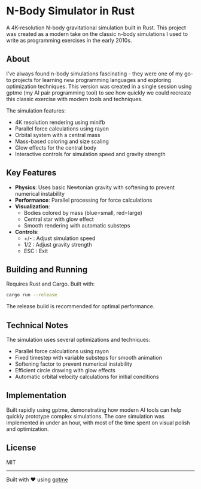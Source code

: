 # N-Body Simulator in Rust

A 4K-resolution N-body gravitational simulation built in Rust. This project was created as a modern take on the classic n-body simulations I used to write as programming exercises in the early 2010s.

## About

I've always found n-body simulations fascinating - they were one of my go-to projects for learning new programming languages and exploring optimization techniques. This version was created in a single session using gptme (my AI pair programming tool) to see how quickly we could recreate this classic exercise with modern tools and techniques.

The simulation features:
- 4K resolution rendering using minifb
- Parallel force calculations using rayon
- Orbital system with a central mass
- Mass-based coloring and size scaling
- Glow effects for the central body
- Interactive controls for simulation speed and gravity strength

## Key Features

- **Physics**: Uses basic Newtonian gravity with softening to prevent numerical instability
- **Performance**: Parallel processing for force calculations
- **Visualization**: 
  - Bodies colored by mass (blue=small, red=large)
  - Central star with glow effect
  - Smooth rendering with automatic substeps
- **Controls**:
  - +/- : Adjust simulation speed
  - 1/2 : Adjust gravity strength
  - ESC : Exit

## Building and Running

Requires Rust and Cargo. Built with:

```bash
cargo run --release
```

The release build is recommended for optimal performance.

## Technical Notes

The simulation uses several optimizations and techniques:
- Parallel force calculations using rayon
- Fixed timestep with variable substeps for smooth animation
- Softening factor to prevent numerical instability
- Efficient circle drawing with glow effects
- Automatic orbital velocity calculations for initial conditions

## Implementation

Built rapidly using gptme, demonstrating how modern AI tools can help quickly prototype complex simulations. The core simulation was implemented in under an hour, with most of the time spent on visual polish and optimization.

## License

MIT

---
Built with ❤️ using [gptme](https://github.com/ErikBjare/gptme)
